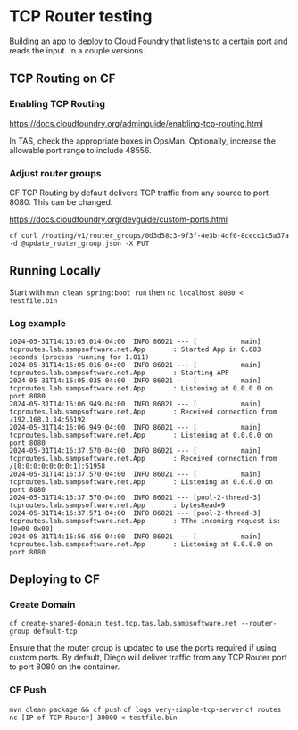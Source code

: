 # TCP Router testing

Building an app to deploy to Cloud Foundry that listens to a certain port and reads the input. In a couple versions.

## TCP Routing on CF


### Enabling TCP Routing

https://docs.cloudfoundry.org/adminguide/enabling-tcp-routing.html

In TAS, check the appropriate boxes in OpsMan. Optionally, increase the allowable port range to include 48556.

### Adjust router groups

CF TCP Routing by default delivers TCP traffic from any source to port 8080. This can be changed.

https://docs.cloudfoundry.org/devguide/custom-ports.html

`cf curl /routing/v1/router_groups/0d3d58c3-9f3f-4e3b-4df0-8cecc1c5a37a -d @update_router_group.json -X PUT`

 ## Running Locally

Start with 
`mvn clean spring:boot run`
then
`nc localhost 8080 < testfile.bin`

### Log example

```
2024-05-31T14:16:05.014-04:00  INFO 86021 --- [           main] tcproutes.lab.sampsoftware.net.App       : Started App in 0.683 seconds (process running for 1.011)
2024-05-31T14:16:05.016-04:00  INFO 86021 --- [           main] tcproutes.lab.sampsoftware.net.App       : Starting APP
2024-05-31T14:16:05.035-04:00  INFO 86021 --- [           main] tcproutes.lab.sampsoftware.net.App       : Listening at 0.0.0.0 on port 8080
2024-05-31T14:16:06.949-04:00  INFO 86021 --- [           main] tcproutes.lab.sampsoftware.net.App       : Received connection from /192.168.1.14:56192
2024-05-31T14:16:06.949-04:00  INFO 86021 --- [           main] tcproutes.lab.sampsoftware.net.App       : Listening at 0.0.0.0 on port 8080
2024-05-31T14:16:37.570-04:00  INFO 86021 --- [           main] tcproutes.lab.sampsoftware.net.App       : Received connection from /[0:0:0:0:0:0:0:1]:51958
2024-05-31T14:16:37.570-04:00  INFO 86021 --- [           main] tcproutes.lab.sampsoftware.net.App       : Listening at 0.0.0.0 on port 8080
2024-05-31T14:16:37.570-04:00  INFO 86021 --- [pool-2-thread-3] tcproutes.lab.sampsoftware.net.App       : bytesRead=9
2024-05-31T14:16:37.571-04:00  INFO 86021 --- [pool-2-thread-3] tcproutes.lab.sampsoftware.net.App       : TThe incoming request is:[0x00 0x00]
2024-05-31T14:16:56.456-04:00  INFO 86021 --- [           main] tcproutes.lab.sampsoftware.net.App       : Listening at 0.0.0.0 on port 8080
```

## Deploying to CF

### Create Domain

`cf create-shared-domain test.tcp.tas.lab.sampsoftware.net --router-group default-tcp`

Ensure that the router group is updated to use the ports required if using custom ports. By default, Diego will deliver traffic from any TCP Router port to port 8080 on the container.

### CF Push

`mvn clean package && cf push`
`cf logs very-simple-tcp-server`
`cf routes`
`nc [IP of TCP Router] 30000 < testfile.bin`

